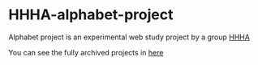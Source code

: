 # HHHA-alphabet-project

Alphabet project is an experimental web study project by a group [HHHA](https://www.instagram.com/hejhellohalloannyeong/)

You can see the fully archived projects in [here](https://www.hhha.online)
